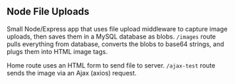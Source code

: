 ## Node File Uploads

Small Node/Express app that uses file upload middleware to capture image uploads, then saves them in a MySQL database as blobs. `/images` route pulls everything from database, converts the blobs to base64 strings, and plugs them into HTML image tags.

Home route uses an HTML form to send file to server. `/ajax-test` route sends the image via an Ajax (axios) request.
